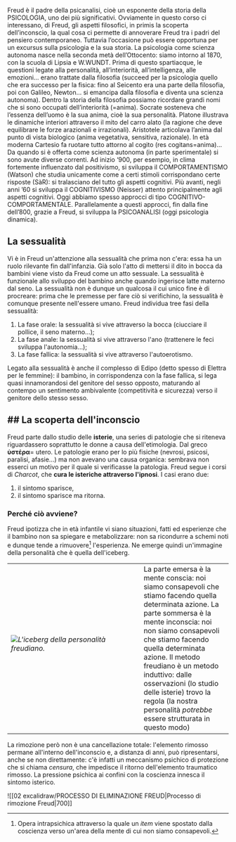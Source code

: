 
Freud è il padre della psicanalisi, cioè un esponente della storia della PSICOLOGIA, uno dei più significativi. Ovviamente in questo corso ci interessano, di Freud, gli aspetti filosofici, in primis la scoperta dell’inconscio, la qual cosa ci permette di annoverare Freud tra i padri del pensiero contemporaneo.
Tuttavia l’occasione può essere opportuna per un excursus sulla psicologia e la sua storia.
La psicologia come scienza autonoma nasce nella seconda metà dell’Ottocento: siamo intorno al 1870, con la scuola di Lipsia e W.WUNDT.
Prima di questo spartiacque, le questioni legate alla personalità, all’interiorità, all’intelligenza, alle emozioni… erano trattate dalla filosofia (succeed per la psicologia quello che era successo per la fisica: fino al Seicento era una parte della filosofia, poi con Galileo, Newton… si emancipa dalla filosofia e diventa una scienza autonoma).
Dentro la storia della filosofia possiamo ricordare grandi nomi che si sono occupati dell’interiorità (=anima). Socrate sosteneva che l’essenza dell’uomo è la sua anima, cioè la sua personalità. Platone illustrava le dinamiche interiori attraverso il mito del carro alato (la ragione che deve equilibrare le forze arazionali e irrazionali). Aristotele articolava l’anima dal punto di vista biologico (anima vegetativa, sensitiva, razionale). In età moderna Cartesio fa ruotare tutto attorno al cogito (res cogitans=anima)…
Da quando si è offerta come scienza autonoma (in parte sperimentale) si sono avute diverse correnti. Ad inizio ‘900, per esempio, in clima fortemente influenzato dal positivismo, si sviluppa il COMPORTAMENTISMO (Watson) che studia unicamente come a certi stimoli corrispondano certe risposte (SàR): si tralasciano del tutto gli aspetti cognitivi.
Più avanti, negli anni ’60 si sviluppa il COGNITIVISMO (Neisser) attento principalmente agli aspetti cognitivi.
Oggi abbiamo spesso approcci di tipo COGNITIVO-COMPORTAMENTALE.
Parallelamente a questi approcci, fin dalla fine dell’800, grazie a Freud, si sviluppa la PSICOANALISI (oggi psicologia dinamica).

## La sessualità

Vi è in Freud un'attenzione alla sessualità che prima non c'era: essa ha un ruolo rilevante fin dall'infanzia. Già solo l'atto di mettersi il dito in bocca da bambini viene visto da Freud come un atto sessuale. La sessualità è funzionale allo sviluppo del bambino anche quando ingerisce latte materno dal seno. La sessualità non è dunque un qualcosa il cui unico fine è di procreare: prima che le premesse per fare ciò si verifichino, la sessualità è comunque presente nell'essere umano. Freud individua tree fasi della sessualità:
1. La fase orale: la sessualità si vive attraverso la bocca (ciucciare il pollice, il seno materno…);
2. La fase anale: la sessualità si vive attraverso l'ano (trattenere le feci sviluppa l'autonomia…);
3. La fase fallica: la sessualità si vive attraverso l'autoerotismo.

Legato alla sessualità è anche il complesso di Edipo (detto spesso di Elettra per le femmine): il bambino, in corrispondenza con la fase fallica, si lega quasi innamorandosi del genitore del sesso opposto, maturando al contempo un sentimento ambivalente (competitività e sicurezza) verso il genitore dello stesso sesso. 

## ## La scoperta dell'inconscio

Freud parte dallo studio delle **isterie**, una series di patologie che si riteneva riguardassero soprattutto le donne a causa dell'etimologia. Dal greco **ὑστέρα**= utero.
Le patologie erano per lo più fisiche (nevrosi, psicosi, paralisi, afasie…) ma non avevano una causa organica: sembrava non esserci un motivo per il quale si verificasse la patologia. 
Freud segue i corsi di *Charcot*, che **cura le isteriche attraverso l'ipnosi**. I casi erano due:
1. il sintomo sparisce,
2. il sintomo sparisce ma ritorna.
### Perché ciò avviene?
Freud ipotizza che in età infantile vi siano situazioni, fatti ed esperienze che il bambino non sa spiegare e metabolizzare: non sa ricondurre a schemi noti e dunque tende a rimuovere[^1] l'esperienza. Ne emerge quindi un'immagine della personalità che è quella dell'iceberg.
<table width=100%>
<tr>
	<td width=60%>  <img src="https://tesinadimaturita.wordpress.com/wp-content/uploads/2017/06/iceberg.jpg?w=395&h=344"><i>L'iceberg della personalità freudiano.</i><br> 
	<br>
	</td>
	<td width=50%>La parte emersa è la mente conscia: noi siamo consapevoli che stiamo facendo quella determinata azione. La parte sommersa è la mente inconscia: noi non siamo consapevoli che stiamo facendo quella determinata azione. Il metodo freudiano è un metodo induttivo: dalle osservazioni (lo studio delle isterie) trovo la regola (la nostra personalità <i>potrebbe</i> essere strutturata in questo modo)

  </td>
</tr>
</table>

La rimozione però non è una cancellazione totale: l'elemento rimosso permane all'interno dell'inconscio e, a distanza di anni, può ripresentarsi, anche se non direttamente: c'è infatti un meccanismo psichico di protezione che si chiama *censura*, che impedisce il ritorno dell'elemento traumatico rimosso.
La pressione psichica ai confini con la coscienza innesca il sintomo isterico.

![[02 excalidraw/PROCESSO DI ELIMINAZIONE FREUD|Processo di rimozione Freud|700]]

[^1]: Opera intrapsichica attraverso la quale un *item* viene spostato dalla coscienza verso un'area della mente di cui non siamo consapevoli. 

